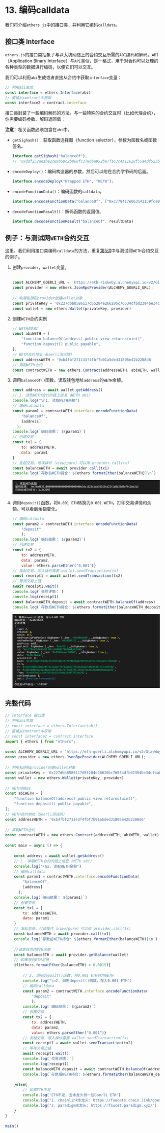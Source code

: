 

# 13. 编码calldata

我们将介绍`ethers.js`中的接口类，并利用它编码`calldata`。

## 接口类 Interface

`ethers.js`的接口类抽象了与以太坊网络上的合约交互所需的`ABI`编码和解码。`ABI`（Application Binary Interface）与`API`类似，是一格式，用于对合约可以处理的各种类型的数据进行编码，以便它们可以交互。

我们可以利用`abi`生成或者直接从合约中获取`interface`变量：

```js
// 利用abi生成
const interface = ethers.Interface(abi)
// 直接从contract中获取
const interface2 = contract.interface
```

接口类封装了一些编码解码的方法。与一些特殊的合约交互时（比如代理合约），你需要编码参数、解码返回值：

**注意**：相关函数必须包含在`abi`中。

- `getSighash()`：获取函数选择器（function selector），参数为函数名或函数签名。

    ```js
    interface.getSighash("balanceOf");
    // '0xddf252ad1be2c89b69c2b068fc378daa952ba7f163c4a11628f55a4df523b3ef'
    ```
- `encodeDeploy()`：编码构造器的参数，然后可以附在合约字节码的后面。
    ```js
    interface.encodeDeploy("Wrapped ETH", "WETH");
    ```

- `encodeFunctionData()`：编码函数的`calldata`。

    ```js
    interface.encodeFunctionData("balanceOf", ["0xc778417e063141139fce010982780140aa0cd5ab"]);
    ```
- `decodeFunctionResult()`：解码函数的返回值。
    ```js
    interface.decodeFunctionResult("balanceOf", resultData)
    ```

## 例子：与测试网`WETH`合约交互

这里，我们利用接口类编码`calldata`的方法，重复[第5讲](./WriteContract.md)中与测试网`WETH`合约交互的例子。

1. 创建`provider`，`wallet`变量。

    ```js

    const ALCHEMY_GOERLI_URL = 'https://eth-rinkeby.alchemyapi.io/v2/GlaeWuylnNM3uuOo-SAwJxuwTdqHaY5l';
    const provider = new ethers.JsonRpcProvider(ALCHEMY_GOERLI_URL);

    // 利用私钥和provider创建wallet对象
    const privateKey = '0x227dbb8586117d55284e26620bc76534dfbd2394be34cf4a09cb775d593b6f2b'
    const wallet = new ethers.Wallet(privateKey, provider)
    ```

2. 创建`WETH`合约实例
    ```js
    // WETH的ABI
    const abiWETH = [
        "function balanceOf(address) public view returns(uint)",
        "function deposit() public payable",
    ];
    // WETH合约地址（Goerli测试网）
    const addressWETH = '0xb4fbf271143f4fbf7b91a5ded31805e42b2208d6'
    // 声明WETH合约
    const contractWETH = new ethers.Contract(addressWETH, abiWETH, wallet)
    ```

3. 调用`balanceOf()`函数，读取钱包地址`address`的`WETH`余额。

    ```js
    const address = await wallet.getAddress()
    // 1. 读取WETH合约的链上信息（WETH abi）
    console.log("\n1. 读取WETH余额")
    // 编码calldata
    const param1 = contractWETH.interface.encodeFunctionData(
        "balanceOf",
        [address]
      );
    console.log(`编码结果： ${param1}`)
    // 创建交易
    const tx1 = {
        to: addressWETH,
        data: param1
    }
    // 发起交易，可读操作（view/pure）可以用 provider.call(tx)
    const balanceWETH = await provider.call(tx1)
    console.log(`存款前WETH持仓: ${ethers.formatEther(balanceWETH)}\n`)
    ```
    ![查看WETH余额](img/13-1.png)

4. 调用`deposit()`函数，将`0.001 ETH`转换为`0.001 WETH`，打印交易详情和余额。可以看到余额变化。

    ```js
    // 编码calldata
    const param2 = contractWETH.interface.encodeFunctionData(
        "deposit"
        );
    console.log(`编码结果： ${param2}`)
    // 创建交易
    const tx2 = {
        to: addressWETH,
        data: param2,
        value: ethers.parseEther("0.001")}
    // 发起交易，写入操作需要 wallet.sendTransaction(tx)
    const receipt1 = await wallet.sendTransaction(tx2)
    // 等待交易上链
    await receipt1.wait()
    console.log(`交易详情：`)
    console.log(receipt1)
    const balanceWETH_deposit = await contractWETH.balanceOf(address)
    console.log(`存款后WETH持仓: ${ethers.formatEther(balanceWETH_deposit)}\n`)
    ```
    ![调用deposit()函数](img/13-2.png)

## 完整代码
```js
// Interface 接口类
// 利用abi生成
// const interface = ethers.Interface(abi)
// 直接从contract中获取
// const interface2 = contract.interface
import { ethers } from "ethers";

const ALCHEMY_GOERLI_URL = 'https://eth-goerli.alchemyapi.io/v2/GlaeWuylnNM3uuOo-SAwJxuwTdqHaY5l';
const provider = new ethers.JsonRpcProvider(ALCHEMY_GOERLI_URL);

// 利用私钥和provider创建wallet对象
const privateKey = '0x227dbb8586117d55284e26620bc76534dfbd2394be34cf4a09cb775d593b'
const wallet = new ethers.Wallet(privateKey, provider)

// WETH的ABI
const abiWETH = [
    "function balanceOf(address) public view returns(uint)",
    "function deposit() public payable",
];
// WETH合约地址（Goerli测试网）
const addressWETH = '0xb4fbf271143f4fbf7b91a5ded31805e42b2208d6'

// 声明WETH合约
const contractWETH = new ethers.Contract(addressWETH, abiWETH, wallet)

const main = async () => {

    const address = await wallet.getAddress()
    // 1. 读取WETH合约的链上信息（WETH abi）
    console.log("\n1. 读取WETH余额")
    // 编码calldata
    const param1 = contractWETH.interface.encodeFunctionData(
        "balanceOf",
        [address]
      );
    console.log(`编码结果： ${param1}`)
    // 创建交易
    const tx1 = {
        to: addressWETH,
        data: param1
    }
    // 发起交易，可读操作（view/pure）可以用 provider.call(tx)
    const balanceWETH = await provider.call(tx1)
    console.log(`存款前WETH持仓: ${ethers.formatEther(balanceWETH)}\n`)

    //读取钱包内ETH余额
    const balanceETH = await provider.getBalance(wallet)
    // 如果钱包ETH足够
    if(ethers.formatEther(balanceETH) > 0.0015){

        // 2. 调用deposit()函数，将0.001 ETH转为WETH
        console.log("\n2. 调用deposit()函数，存入0.001 ETH")
        // 编码calldata
        const param2 = contractWETH.interface.encodeFunctionData(
            "deposit"
            );
        console.log(`编码结果： ${param2}`)
        // 创建交易
        const tx2 = {
            to: addressWETH,
            data: param2,
            value: ethers.parseEther("0.001")}
        // 发起交易，写入操作需要 wallet.sendTransaction(tx)
        const receipt1 = await wallet.sendTransaction(tx2)
        // 等待交易上链
        await receipt1.wait()
        console.log(`交易详情：`)
        console.log(receipt1)
        const balanceWETH_deposit = await contractWETH.balanceOf(address)
        console.log(`存款后WETH持仓: ${ethers.formatEther(balanceWETH_deposit)}\n`)

    }else{
        // 如果ETH不足
        console.log("ETH不足，去水龙头领一些Goerli ETH")
        console.log("1. chainlink水龙头: https://faucets.chain.link/goerli")
        console.log("2. paradigm水龙头: https://faucet.paradigm.xyz/")
    }
}

main()

```
